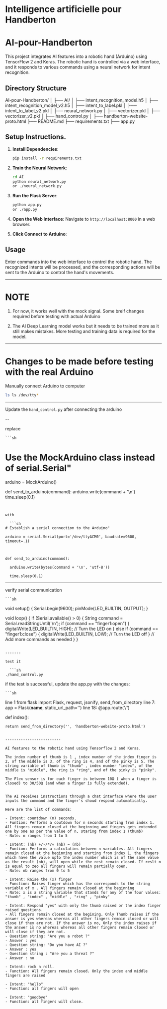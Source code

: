 # Intelligence artificielle pour Handberton

# AI-pour-Handberton

This project integrates AI features into a robotic hand (Arduino) using TensorFlow 2 and Keras. The robotic hand is controlled via a web interface, and it responds to various commands using a neural network for intent recognition.

## Directory Structure

AI-pour-Handberton/
│
├── AI/
│ ├── intent_recognition_model.h5
│ ├── intent_recognition_model_v2.h5
│ ├── intent_to_label.pkl
│ ├── intent_to_label_v2.pkl
│ ├── neural_network.py
│ ├── vectorizer.pkl
│ ├── vectorizer_v2.pkl
│ ├── hand_control.py
│
├── handberton-website-proto.html
├── README.md
├── requirements.txt
├── app.py

## Setup Instructions.

1. **Install Dependencies**:
    ```sh
    pip install -r requirements.txt
    ```

2. **Train the Neural Network**:
    ```sh
    cd AI
    python neural_network.py
	or ./neural_network.py
    ```

3. **Run the Flask Server**:
    ```sh
    python app.py
	or ./app.py
    ```

4. **Open the Web Interface**:
    Navigate to `http://localhost:8000` in a web browser.

5. **Click Connect to Arduino**:


## Usage

Enter commands into the web interface to control the robotic hand. The recognized intents will be processed, and the corresponding actions will be sent to the Arduino to control the hand's movements.

---------------------

# NOTE

1. For now, it works well with the mock signal. Some breif changes required before testing with actual Arduino

2. The AI Deep Learning model works but it needs to be trained more as it still makes mistakes. More testing and training data is required for the model.

----

# Changes to be made before testing with the real Arduino

Manually connect Arduino to computer

   ```sh
ls ls /dev/tty*
  ```

--------
Update the `hand_control.py` after connecting the arduino 

--

replace

    ```sh
 # Use the MockArduino class instead of serial.Serial"
arduino = MockArduino()

def send_to_arduino(command):
    arduino.write(command + '\n')
    time.sleep(0.1)
  ```


with

    ```sh
 # Establish a serial connection to the Arduino"

arduino = serial.Serial(port='/dev/ttyACM0', baudrate=9600, timeout=.1)
    


def send_to_arduino(command):

    arduino.write(bytes(command + '\n', 'utf-8'))

    time.sleep(0.1)
  ```

----

verify serial communication

    ```sh
void setup() {
  Serial.begin(9600);
  pinMode(LED_BUILTIN, OUTPUT);
}

void loop() {
  if (Serial.available() > 0) {
    String command = Serial.readStringUntil('\n');
    if (command == "finger1:open") {
      digitalWrite(LED_BUILTIN, HIGH); // Turn the LED on
    } else if (command == "finger1:close") {
      digitalWrite(LED_BUILTIN, LOW); // Turn the LED off
    }
    // Add more commands as needed
  }
}
  ```

-------

test it

    ```sh
./hand_control.py
  ```

if the test is successful, update the app.py with the changes:

    ```sh
line 1 from flask import Flask, request, jsonify, send_from_directory
line 7: app = Flask(__name__, static_url_path='')
line 18: 
@app.route('/')

def index():

    return send_from_directory('', 'handberton-website-proto.html')
  ```

-------------------------

AI features to the robotic hand using Tensorflow 2 and Keras. 

The index number of thumb is 1 , index number of the index finger is 2, of the middle is 3, of the ring is 4, and of the pinky is 5. The string variable of thumb is "thumb" , index number "index", of the middle is "middle", the ring is "ring", and of the pinky is "pinky". 

The Flex sensor is for each finger is between 10Ω ( when a finger is closed) to 30/50Ω (and when a finger is fully extended).


The AI receives instructions through a chat interface where the user inputs the command and the finger's shoud respond automatically.

Here are the list of commands:

- Intent: countdown (n) seconds.
- Funtion: Performs a coutdown for n seconds starting from index 1. All fingers remain closed at the beginning and fingers gets extended one by one as per the value of n, staring from index 1 (thumb)
- Note: n ranges from 1 to 5

- Intent: (nb) +/-/*/÷ (nb) = (nb) 
- Funtion: Performs a calculatins between n variables. All fingers remain closed at the beginning and starting from index 1, the fingers which have the value upto the index number which is of the same value as the result (nb), will open while the rest remain closed. If reslt n is equal to zeo all fingers will remain partially open.
- Note: nb ranges from 0 to 5

- Intent: Raise the (x) finger
- Function: Raises finger which has the corresponds to the string variable of x . All fingers remain closed at the beginning
- Note: x is a string variable that stands for any of the four values: "thumb" , "index" , "middle" , "ring" , "pinky"

- Intent: Respond "yes" with only the thumb raised or the index finger raised questions.
- All fingers remain closed at the begining. Only Thumb raises if the answer is yes whereas whereas all other fingers remain closed or will close if they are not. If the answer is no, Only the index raises if the answer is no whereas whereas all other fingers remain closed or will close if they are not.
- Question string: "Are you a robot ?"
- Answer : yes
- Question string: "Do you have AI ?"
- Answer : yes
- Question string : "Are you a threat ?"
- Answer : no

- Intent: rock n roll.
- Function: All fingers remain closed. Only the index and middle fingers are raised

- Intent: "hello"
- Function: all fingers will open

- Intent: "goodbye"
- Function: all fingers will close.
